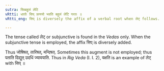 ```yaml
---
sutra: सिब्बहुलं लेटि
vRtti: धातोः सिप् प्रत्ययो भवति बहुलं लेटि परतः ॥
vRtti_eng: सिप् is diversely the affix of a verbal root when लेट् follows.

---
```

The tense called लेट् or subjunctive is found in the _Vedas_ only. When the subjunctive tense is employed, the affix सिप् is diversely added.

Thus जोषिषत्, तारिषत्, मन्दिषत्. Sometimes this augment is not employed; thus पताति दिद्युत् उदधिं ज्यावयाति. Thus in _Rig Veda_ (I. I. 2), वक्षति is an example of लेट् with सिप् ॥